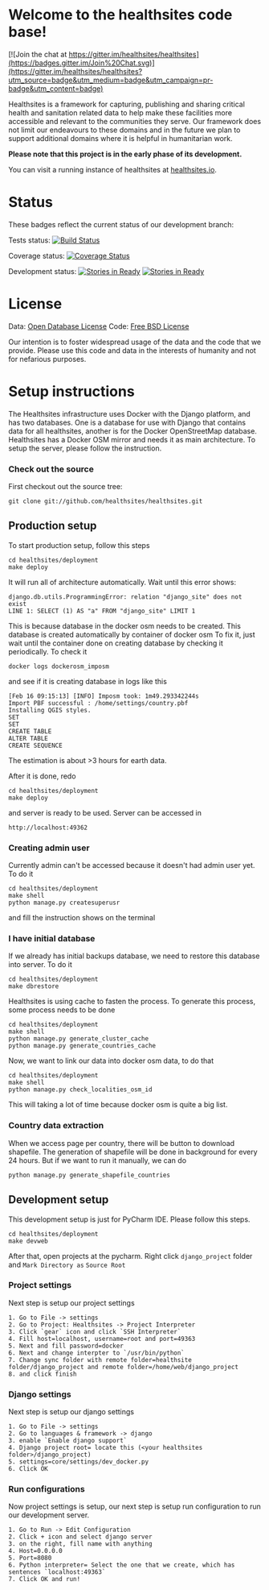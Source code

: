 # Welcome to the healthsites code base!

<!-- version 2.0.7 -->

[![Join the chat at https://gitter.im/healthsites/healthsites](https://badges.gitter.im/Join%20Chat.svg)](https://gitter.im/healthsites/healthsites?utm_source=badge&utm_medium=badge&utm_campaign=pr-badge&utm_content=badge)

Healthsites is a framework for capturing, publishing and sharing critical
health and sanitation related data to help make these facilities more
accessible and relevant to the communities they serve. Our framework does not
limit our endeavours to these domains and in the future we plan to support
additional domains where it is helpful in humanitarian work.

**Please note that this project is in the early phase of its development.**

You can visit a running instance of healthsites at [healthsites.io](http://healthsites.io).

# Status

These badges reflect the current status of our development branch:

Tests status: [![Build Status](https://travis-ci.org/healthsites/healthsites.svg?branch=develop)](https://travis-ci.org/healthsites/healthsites)

Coverage status: [![Coverage Status](https://coveralls.io/repos/github/healthsites/healthsites/badge.svg?branch=develop)](https://coveralls.io/github/healthsites/healthsites?branch=develop)

Development status: [![Stories in Ready](https://badge.waffle.io/healthsites/healthsites.svg?label=ready&title=Ready)](http://waffle.io/healthsites/healthsites) [![Stories in Ready](https://badge.waffle.io/healthsites/healthsites.svg?label=In%20Progress&title=In%20Progress)](http://waffle.io/healthsites/healthsites)

# License

Data: [Open Database License](http://opendatacommons.org/licenses/odbl/)
Code: [Free BSD License](http://www.freebsd.org/copyright/freebsd-license.html)

Our intention is to foster widespread usage of the data and the code that we provide. Please use this code and data in the interests of humanity and not for nefarious purposes.

# Setup instructions
The Healthsites infrastructure uses Docker with the Django platform, and has two databases. One is a database for use with Django that contains data for all healthsites, another is for the Docker OpenStreetMap database.
Healthsites has a Docker OSM mirror and needs it as main architecture.
To setup the server, please follow the instruction.

### Check out the source


First checkout out the source tree:

```
git clone git://github.com/healthsites/healthsites.git
```

## Production setup

To start production setup, follow this steps
```
cd healthsites/deployment
make deploy
```

It will run all of architecture automatically. Wait until this error shows: 

```
django.db.utils.ProgrammingError: relation "django_site" does not exist
LINE 1: SELECT (1) AS "a" FROM "django_site" LIMIT 1
```
This is because database in the docker osm needs to be created. 
This database is created automatically by container of docker osm
To fix it, just wait until the container done on creating database by checking it periodically.
To check it
```
docker logs dockerosm_imposm
```
and see if it is creating database in logs like this
```
[Feb 16 09:15:13] [INFO] Imposm took: 1m49.293342244s
Import PBF successful : /home/settings/country.pbf
Installing QGIS styles.
SET
SET
CREATE TABLE
ALTER TABLE
CREATE SEQUENCE

```
The estimation is about >3 hours for earth data.

After it is done, redo
```
cd healthsites/deployment
make deploy
```
and server is ready to be used.
Server can be accessed in
```
http://localhost:49362
```

### Creating admin user
Currently admin can't be accessed because it doesn't had admin user yet.
To do it
```
cd healthsites/deployment
make shell
python manage.py createsuperusr
```
and fill the instruction shows on the terminal

### I have initial database
If we already has initial backups database, we need to restore this database into server.
To do it
```
cd healthsites/deployment
make dbrestore
```
Healthsites is using cache to fasten the process. To generate this process, some process needs to be done
```
cd healthsites/deployment
make shell
python manage.py generate_cluster_cache
python manage.py generate_countries_cache
```

Now, we want to link our data into docker osm data, to do that
```
cd healthsites/deployment
make shell
python manage.py check_localities_osm_id
```
This will taking a lot of time because docker osm is quite a big list.

### Country data extraction
When we access page per country, there will be button to download shapefile.
The generation of shapefile will be done in background for every 24 hours.
But if we want to run it manually, we can do
```
python manage.py generate_shapefile_countries
```

## Development setup
This development setup is just for PyCharm IDE. Please follow this steps.
```
cd healthsites/deployment
make devweb
```
After that, open projects at the pycharm.
Right click `django_project` folder and `Mark Directory as` `Source Root`

### Project settings
Next step is setup our project settings
```
1. Go to File -> settings
2. Go to Project: Healthsites -> Project Interpreter
3. Click `gear` icon and click `SSH Interpreter`
4. Fill host=localhost, username=root and port=49363
5. Next and fill password=docker
6. Next and change interpter to `/usr/bin/python`
7. Change sync folder with remote folder=healthsite folder/django_project and remote folder=/home/web/django_project
8. and click finish
```
### Django settings
Next step is setup our django settings
```
1. Go to File -> settings
2. Go to languages & framework -> django
3. enable `Enable django support`
4. Django project root= locate this (<your healthsites folder>/django_project)
5. settings=core/settings/dev_docker.py
6. Click OK

```

### Run configurations
Now project settings is setup, our next step is setup run configuration to run our development server.
```
1. Go to Run -> Edit Configuration
2. Click + icon and select django server
3. on the right, fill name with anything
4. Host=0.0.0.0
5. Port=8080
6. Python interpreter= Select the one that we create, which has sentences `localhost:49363`
7. Click OK and run!
```

